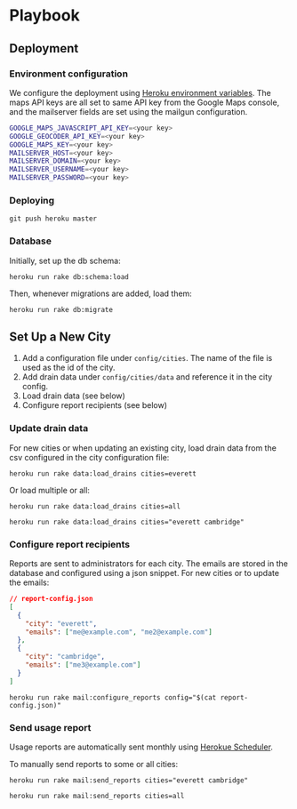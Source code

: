 # Playbook

## Deployment

### Environment configuration

We configure the deployment using [Heroku environment variables](https://dashboard.heroku.com/apps/adopt-a-drain-mrwa/settings). The maps API keys are all set to same API key from the Google Maps console, and the mailserver fields are set using the mailgun configuration. 

```sh
GOOGLE_MAPS_JAVASCRIPT_API_KEY=<your key>
GOOGLE_GEOCODER_API_KEY=<your key>
GOOGLE_MAPS_KEY=<your key>
MAILSERVER_HOST=<your key>
MAILSERVER_DOMAIN=<your key>
MAILSERVER_USERNAME=<your key>
MAILSERVER_PASSWORD=<your key>
```

### Deploying

`git push heroku master`

### Database

Initially, set up the db schema:

`heroku run rake db:schema:load`

Then, whenever migrations are added, load them:

`heroku run rake db:migrate`

## Set Up a New City

1. Add a configuration file under `config/cities`. The name of the file is used as the id of the city.
2. Add drain data under `config/cities/data` and reference it in the city config.
3. Load drain data (see below)
4. Configure report recipients (see below)

### Update drain data

For new cities or when updating an existing city, load drain data from the csv configured in the city configuration file:

`heroku run rake data:load_drains cities=everett`

Or load multiple or all:

`heroku run rake data:load_drains cities=all`

`heroku run rake data:load_drains cities="everett cambridge"`

### Configure report recipients

Reports are sent to administrators for each city. The emails are stored in the database and configured using a json snippet. For new cities or to update the emails:

```json
// report-config.json
[
  {
    "city": "everett",
    "emails": ["me@example.com", "me2@example.com"]
  },
  {
    "city": "cambridge",
    "emails": ["me3@example.com"]
  }
]
```

`heroku run rake mail:configure_reports config="$(cat report-config.json)"`

### Send usage report

Usage reports are automatically sent monthly using [Herokue Scheduler](https://devcenter.heroku.com/articles/scheduler). 

To manually send reports to some or all cities:

`heroku run rake mail:send_reports cities="everett cambridge"`

`heroku run rake mail:send_reports cities=all`

